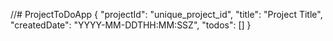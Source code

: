 //# ProjectToDoApp
{
  "projectId": "unique_project_id",
  "title": "Project Title",
  "createdDate": "YYYY-MM-DDTHH:MM:SSZ",
  "todos": []
}
